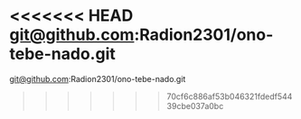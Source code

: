<<<<<<< HEAD
 git@github.com:Radion2301/ono-tebe-nado.git
=======
git@github.com:Radion2301/ono-tebe-nado.git
>>>>>>> 70cf6c886af53b046321fdedf54439cbe037a0bc
